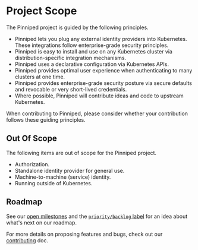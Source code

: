 # Project Scope

The Pinniped project is guided by the following principles.

- Pinniped lets you plug any external identity providers into Kubernetes.
  These integrations follow enterprise-grade security principles.
- Pinniped is easy to install and use on any Kubernetes cluster via distribution-specific integration mechanisms.
- Pinniped uses a declarative configuration via Kubernetes APIs.
- Pinniped provides optimal user experience when authenticating to many clusters at one time.
- Pinniped provides enterprise-grade security posture via secure defaults and revocable or very short-lived credentials.
- Where possible, Pinniped will contribute ideas and code to upstream Kubernetes.

When contributing to Pinniped, please consider whether your contribution follows
these guiding principles.

## Out Of Scope

The following items are out of scope for the Pinniped project.

- Authorization.
- Standalone identity provider for general use.
- Machine-to-machine (service) identity.
- Running outside of Kubernetes.

## Roadmap

See our [open milestones][milestones] and the [`priority/backlog` label][backlog] for an idea about what's next on our roadmap.

For more details on proposing features and bugs, check out our [contributing](./CONTRIBUTING.md) doc.

[milestones]: https://github.com/vmware-tanzu/pinniped/milestones
[backlog]: https://github.com/vmware-tanzu/pinniped/labels/priority%2Fbacklog